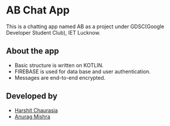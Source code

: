 
# AB Chat App

This is a chatting app named AB as a project under GDSC(Google Developer Student Club), IET Lucknow.




## About the app

 - Basic structure is written on KOTLIN.
 - FIREBASE is used for data base and user authentication.
 - Messages are end-to-end encrypted.
 

## Developed by
- [Harshit Chaurasia](https://github.com/harshit21-02)
- [Anurag Mishra](https://github.com/anurag8546)

